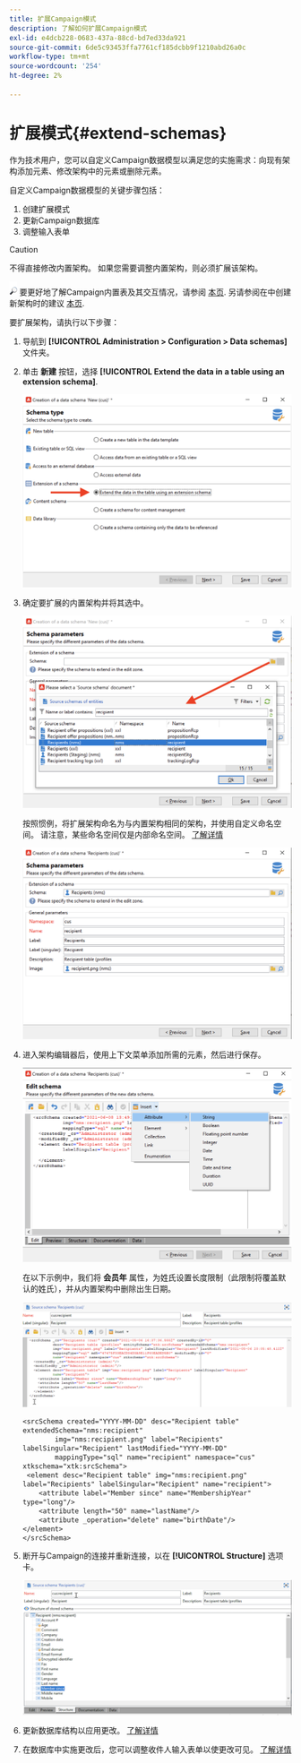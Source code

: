 ```yaml
---
title: 扩展Campaign模式
description: 了解如何扩展Campaign模式
exl-id: e4dcb228-0683-437a-88cd-bd7ed33da921
source-git-commit: 6de5c93453ffa7761cf185dcbb9f1210abd26a0c
workflow-type: tm+mt
source-wordcount: '254'
ht-degree: 2%

---
```


# 扩展模式{#extend-schemas}

作为技术用户，您可以自定义Campaign数据模型以满足您的实施需求：向现有架构添加元素、修改架构中的元素或删除元素。

自定义Campaign数据模型的关键步骤包括：

1. 创建扩展模式
1. 更新Campaign数据库
1. 调整输入表单

>[!CAUTION]
>不得直接修改内置架构。 如果您需要调整内置架构，则必须扩展该架构。

![](../assets/do-not-localize/glass.png) 要更好地了解Campaign内置表及其交互情况，请参阅 [本页](datamodel.md). 另请参阅在中创建新架构时的建议 [本页](create-schema.md).

要扩展架构，请执行以下步骤：

1. 导航到 **[!UICONTROL Administration > Configuration > Data schemas]** 文件夹。
1. 单击 **新建** 按钮，选择 **[!UICONTROL Extend the data in a table using an extension schema]**.

   ![](assets/extend-schema-option.png)

1. 确定要扩展的内置架构并将其选中。

   ![](assets/extend-schema-select.png)

   按照惯例，将扩展架构命名为与内置架构相同的架构，并使用自定义命名空间。  请注意，某些命名空间仅是内部命名空间。 [了解详情](schemas.md#reserved-namespaces)

   ![](assets/extend-schema-validate.png)

1. 进入架构编辑器后，使用上下文菜单添加所需的元素，然后进行保存。

   ![](assets/extend-schema-edit.png)

   在以下示例中，我们将 **会员年** 属性，为姓氏设置长度限制（此限制将覆盖默认的姓氏），并从内置架构中删除出生日期。

   ![](assets/extend-schema-sample.png)

   ```
   <srcSchema created="YYYY-MM-DD" desc="Recipient table" extendedSchema="nms:recipient"
           img="nms:recipient.png" label="Recipients" labelSingular="Recipient" lastModified="YYYY-MM-DD"
           mappingType="sql" name="recipient" namespace="cus" xtkschema="xtk:srcSchema">
    <element desc="Recipient table" img="nms:recipient.png" label="Recipients" labelSingular="Recipient" name="recipient">
       <attribute label="Member since" name="MembershipYear" type="long"/>
       <attribute length="50" name="lastName"/>
       <attribute _operation="delete" name="birthDate"/>
   </element>
   </srcSchema>
   ```

1. 断开与Campaign的连接并重新连接，以在 **[!UICONTROL Structure]** 选项卡。

   ![](assets/extend-schema-structure.png)

1. 更新数据库结构以应用更改。 [了解详情](update-database-structure.md)

1. 在数据库中实施更改后，您可以调整收件人输入表单以使更改可见。 [了解详情](forms.md)
